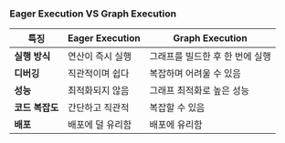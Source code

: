 ### Eager Execution VS Graph Execution
| 특징               | Eager Execution                                  | Graph Execution                                 |
|--------------------|-------------------------------------------------|------------------------------------------------|
| **실행 방식**       | 연산이 즉시 실행                                  | 그래프를 빌드한 후 한 번에 실행                    |
| **디버깅**          | 직관적이며 쉽다                                    | 복잡하며 어려울 수 있음                            |
| **성능**           | 최적화되지 않음                                    | 그래프 최적화로 높은 성능                          |
| **코드 복잡도**     | 간단하고 직관적                                    | 복잡할 수 있음                                    |
| **배포**            | 배포에 덜 유리함                                    | 배포에 유리함                                     |
